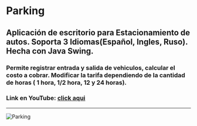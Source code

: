 # Parking
<h2>Aplicación de escritorio para Estacionamiento de autos. Soporta 3 Idiomas(Español, Ingles, Ruso). Hecha con Java Swing.</h2>
<h3>Permite registrar entrada y salida de vehiculos, calcular el costo a cobrar. Modificar la tarifa dependiendo de la cantidad de horas
( 1 hora, 1/2 hora, 12 y 24 horas).</h3>
<h3>Link en YouTube: <a href="https://www.youtube.com/watch?v=pFfKg8FEsls&feature=youtu.be&ab_channel=ArtemioDerkachev" target="_blanck">click aqui</a></h3> 
<hr>
<img src="https://static.vecteezy.com/system/resources/thumbnails/000/101/174/small_2x/free-disabled-car-parking-vector.png" alt="Parking">

